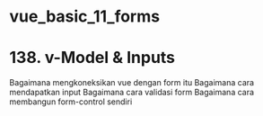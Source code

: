# vue_basic_11_forms

# 138. v-Model & Inputs

Bagaimana mengkoneksikan vue dengan form itu
Bagaimana cara mendapatkan input
Bagaimana cara validasi form
Bagaimana cara membangun form-control sendiri